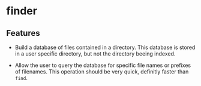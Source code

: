 # finder

## Features

  - Build a database of files contained in a directory. This database is stored
    in a user specific directory, but not the directory beeing indexed.

  - Allow the user to query the database for specific file names or prefixes
    of filenames. This operation should be very quick, definitly faster than
    `find`.
